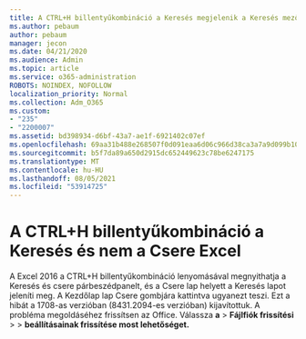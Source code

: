 ```yaml
---
title: A CTRL+H billentyűkombináció a Keresés megjelenik a Keresés mezőben, és nem a Csere Excel 2016
ms.author: pebaum
author: pebaum
manager: jecon
ms.date: 04/21/2020
ms.audience: Admin
ms.topic: article
ms.service: o365-administration
ROBOTS: NOINDEX, NOFOLLOW
localization_priority: Normal
ms.collection: Adm_O365
ms.custom:
- "235"
- "2200007"
ms.assetid: bd398934-d6bf-43a7-ae1f-6921402c07ef
ms.openlocfilehash: 69aa31b488e268507f0d091eaa6d06c966d38ca3a7a9d099b10886e1954b956b
ms.sourcegitcommit: b5f7da89a650d2915dc652449623c78be6247175
ms.translationtype: MT
ms.contentlocale: hu-HU
ms.lasthandoff: 08/05/2021
ms.locfileid: "53914725"
---
```

# <a name="ctrlh-shows-find-not-replace-in-excel"></a>A CTRL+H billentyűkombináció a Keresés és nem a Csere Excel

A Excel 2016 a CTRL+H billentyűkombináció lenyomásával megnyithatja a Keresés és csere párbeszédpanelt, és a Csere lap helyett a Keresés lapot jeleníti meg. A Kezdőlap lap Csere gombjára kattintva ugyanezt teszi. Ezt a hibát a 1708-as verzióban (8431.2094-es verzióban) kijavítottuk. A probléma megoldáséhez frissítsen az Office. Válassza **a** \> **Fájlfiók frissítési** \>  \> **beállításainak frissítése most lehetőséget.**
  